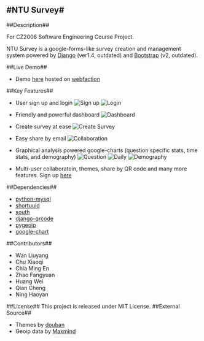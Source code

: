 #NTU Survey#
---
##Description##

For CZ2006 Software Engineering Course Project.

NTU Survey is a google-forms-like survey creation and management system powered by [Django](https://www.djangoproject.com/) (ver1.4, outdated) and [Bootstrap](http://twitter.github.com/bootstrap/) (v2, outdated).

##Live Demo##
* Demo [here](http://survey.sfdye.com) hosted on [webfaction](https://www.webfaction.com/)

##Key Features##
* User sign up and login
![Sign up](http://raw.github.com/sfdye/ntusurvey/master/screenshots/sign_up.png)
![Login](http://raw.github.com/sfdye/ntusurvey/master/screenshots/login.png)
* Friendly and powerful dashboard
![Dashboard](http://raw.github.com/sfdye/ntusurvey/master/screenshots/dashboard.png)
* Create survey at ease
![Create Survey](http://raw.github.com/sfdye/ntusurvey/master/screenshots/create_survey.png)
* Easy share by email
![Collaboration](http://raw.github.com/sfdye/ntusurvey/master/screenshots/share.png)
* Graphical analysis powered google-charts (question specific stats, time stats, and demography)
![Question](http://raw.github.com/sfdye/ntusurvey/master/screenshots/question.png)
![Daily](http://raw.github.com/sfdye/ntusurvey/master/screenshots/daily.png)
![Demography](http://raw.github.com/sfdye/ntusurvey/master/screenshots/demography.png)

* Multi-user collaboratoin, themes, share by QR code and many more features. Sign up [here](http://survey.sfde.com)

##Dependencies##
* [python-mysql](http://sourceforge.net/projects/mysql-python/)
* [shortuuid](https://github.com/stochastic-technologies/shortuuid)
* [south](https://github.com/lambdafu/django-south)
* [django-qrcode](https://github.com/zocolab/django-qrcode)
* [pygeoip](https://github.com/appliedsec/pygeoip)
* [google-chart](https://developers.google.com/chart/)

##Contributors##
* Wan Liuyang
* Chu Xiaoqi
* Chia Ming En
* Zhao Fangyuan
* Huang Wei
* Qian Cheng
* Ning Haoyan

##License##
This project is released under MIT License.
##External Source##

* Themes by [douban](https://www.djangoproject.com/)
* Geoip data by [Maxmind](http://www.maxmind.com/en/geolocation_landing)


